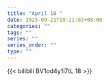 ```yaml
---
title: "April 18 "
date: 2025-09-21T19:21:02+08:00
categories: ""
tags: ""
series: ""
series_order: ""
type: ""
---
```



{{< bilibili BV1od4y1i7tL 18 >}}

